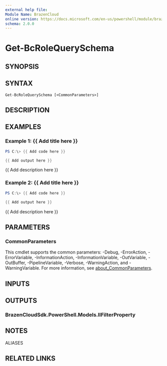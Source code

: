 ```yaml
---
external help file:
Module Name: BrazenCloud
online version: https://docs.microsoft.com/en-us/powershell/module/brazencloud/get-bcrolequeryschema
schema: 2.0.0
---
```


# Get-BcRoleQuerySchema

## SYNOPSIS


## SYNTAX

```
Get-BcRoleQuerySchema [<CommonParameters>]
```

## DESCRIPTION


## EXAMPLES

### Example 1: {{ Add title here }}
```powershell
PS C:\> {{ Add code here }}

{{ Add output here }}
```

{{ Add description here }}

### Example 2: {{ Add title here }}
```powershell
PS C:\> {{ Add code here }}

{{ Add output here }}
```

{{ Add description here }}

## PARAMETERS

### CommonParameters
This cmdlet supports the common parameters: -Debug, -ErrorAction, -ErrorVariable, -InformationAction, -InformationVariable, -OutVariable, -OutBuffer, -PipelineVariable, -Verbose, -WarningAction, and -WarningVariable. For more information, see [about_CommonParameters](http://go.microsoft.com/fwlink/?LinkID=113216).

## INPUTS

## OUTPUTS

### BrazenCloudSdk.PowerShell.Models.IIFilterProperty

## NOTES

ALIASES

## RELATED LINKS

